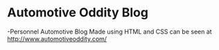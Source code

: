 # Automotive Oddity Blog

-Personnel Automotive Blog Made using HTML and CSS can be seen at http://www.automotiveoddity.com/
